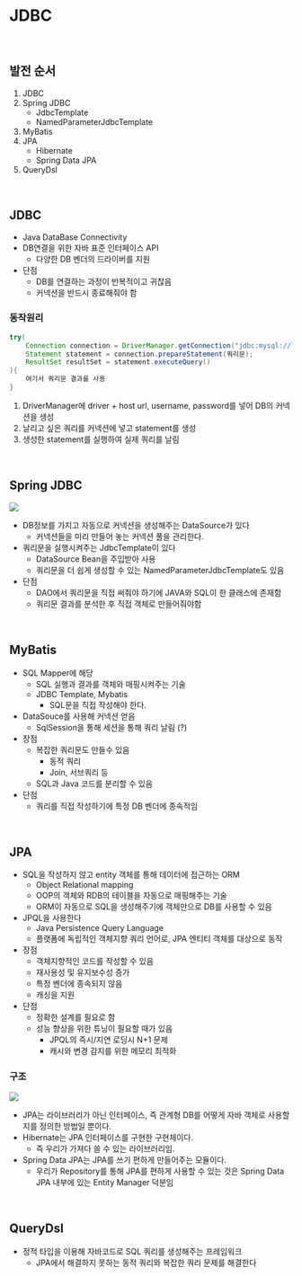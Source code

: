# JDBC

<br>

## 발전 순서

1. JDBC
2. Spring JDBC
    - JdbcTemplate 
    - NamedParameterJdbcTemplate 
3. MyBatis
4. JPA
    - Hibernate
    - Spring Data JPA
5. QueryDsl

<br>

## JDBC

- Java DataBase Connectivity
- DB연결을 위한 자바 표준 인터페이스 API
    - 다양한 DB 벤더의 드라이버를 지원
- 단점
    - DB를 연결하는 과정이 반복적이고 귀찮음
    - 커넥션을 반드시 종료해줘야 함

### 동작원리

```java
try(
    Connection connection = DriverManager.getConnection("jdbc:mysql://localhost/db", "username", "password");
    Statement statement = connection.prepareStatement(쿼리문);
    ResultSet resultSet = statement.executeQuery()
){
    여기서 쿼리문 결과를 사용
}
```

1. DriverManager에 driver + host url, username, password를 넣어 DB의 커넥션을 생성
2. 날리고 싶은 쿼리를 커넥션에 넣고 statement를 생성
3. 생성한 statement를 실행하여 실제 쿼리를 날림

<br>

## Spring JDBC

![](https://user-images.githubusercontent.com/71180414/130788779-559c722e-c658-43ed-a74d-b99b30aad651.png)

- DB정보를 가지고 자동으로 커넥션을 생성해주는 DataSource가 있다
    - 커넥션들을 미리 만들어 놓는 커넥션 풀을 관리한다.
- 쿼리문을 실행시켜주는 JdbcTemplate이 있다
    - DataSource Bean을 주입받아 사용
    - 쿼리문을 더 쉽게 생성할 수 있는 NamedParameterJdbcTemplate도 있음
- 단점
    - DAO에서 쿼리문을 직접 써줘야 하기에 JAVA와 SQL이 한 클래스에 존재함
    - 쿼리문 결과를 분석한 후 직접 객체로 만들어줘야함

<br>

## MyBatis

- SQL Mapper에 해당
    - SQL 실행과 결과를 객체와 매핑시켜주는 기술
    - JDBC Template, Mybatis
        - SQL문을 직접 작성해야 한다.
- DataSouce를 사용해 커넥션 얻음
    - SqlSession을 통해 세션을 통해 쿼리 날림 (?)
- 장점
    - 복잡한 쿼리문도 만들수 있음
        - 동적 쿼리
        - Join, 서브쿼리 등
    - SQL과 Java 코드를 분리할 수 있음
- 단점
    - 쿼리를 직접 작성하기에 특정 DB 벤더에 종속적임

<br>

## JPA

- SQL을 작성하지 않고 entity 객체를 통해 데이터에 접근하는 ORM
    - Object Relational mapping
    - OOP의 객체와 RDB의 테이블을 자동으로 매핑해주는 기술
    - ORM이 자동으로 SQL을 생성해주기에 객체만으로 DB를 사용할 수 있음
- JPQL을 사용한다
    - Java Persistence Query Language
    - 플랫폼에 독립적인 객체지향 쿼리 언어로, JPA 엔티티 객체를 대상으로 동작
- 장점
    - 객체지향적인 코드를 작성할 수 있음
    - 재사용성 및 유지보수성 증가
    - 특정 벤더에 종속되지 않음
    - 캐싱을 지원
- 단점
    - 정확한 설계를 필요로 함
    - 성능 향상을 위한 튜닝이 필요할 때가 있음
        - JPQL의 즉시/지연 로딩시 N+1 문제
        - 캐시와 변경 감지를 위한 메모리 최적화

### 구조

![](https://user-images.githubusercontent.com/71180414/134964280-257dbfcb-213b-47e9-a3a1-f47c281ada42.png)

- JPA는 라이브러리가 아닌 인터페이스, 즉 관계형 DB를 어떻게 자바 객체로 사용할지를 정의한 방법일 뿐이다.
- Hibernate는 JPA 인터페이스를 구현한 구현체이다.
    - 즉 우리가 가져다 쓸 수 있는 라이브러리임.
- Spring Data JPA는 JPA를 쓰기 편하게 만들어주는 모듈이다.
    - 우리가 Repository를 통해 JPA를 편하게 사용할 수 있는 것은 Spring Data JPA 내부에 있는 Entity Manager 덕분임

<br>

## QueryDsl

- 정적 타입을 이용해 자바코드로 SQL 쿼리를 생성해주는 프레임워크
    - JPA에서 해결하지 못하는 동적 쿼리와 복잡한 쿼리 문제를 해결한다

<br>